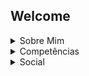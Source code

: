 ## Welcome

<details><summary>Sobre Mim</summary>

Sou desenvolvedor de jogos.

</details>

<details><summary>Competências</summary>

  ### Social
- Trabalho em Equipe
- Prestativo

### Linguagens
- HTML [ █ 25% ]
- Java Script [ █ 25% ]
  
### Ferramentas

  ###### 3D Design
- Blender [ ███ 75%]
- 3DS Max [ █ 75%]
- Adobe Substance Painter [ ██ 50%]
###### 2D Design
- Adobe Photoshop [ ██ 50%]
- Adobe Illustrator [ ██ 50%]
###### Game Creation
- Unity [ █ 25%]
- Unreal [ █ 5%]

</details>

<details><summary>Social</summary>

Discord: `@johntelle`

</details>
